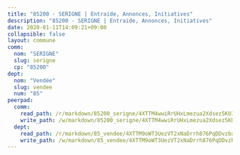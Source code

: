 ```yaml
---
title: "85200 - SERIGNE | Entraide, Annonces, Initiatives"
description: "85200 - SERIGNE | Entraide, Annonces, Initiatives"
date: 2020-01-11T14:09:21+09:00
collapsible: false
layout: commune
comm:
  nom: "SERIGNE"
  slug: serigne
  cp: "85200"
dept:
  nom: "Vendée"
  slug: vendee
  num: "85"
peerpad:
  comm:
    read_path: /r/markdown/85200_serigne/4XTTM4wwiRrUHxLmezua2Xdsez5KU1mJFAEVAUC3aPY4h21uj
    write_path: /w/markdown/85200_serigne/4XTTM4wwiRrUHxLmezua2Xdsez5KU1mJFAEVAUC3aPY4h21uj-K3TgUb4VMLmUCtkuuDNLJ3UDXicbsVWrxKszRWjP8MTuXu3hnyJBTk9oRmXqT8X548iAM4HaVt1cZofcUqYJh5PfesP8cmwUD5TmzmSR56FYnNAvStmgXZt2MWiCnY9KC2AzcN4q
  dept:
    read_path: /r/markdown/85_vendee/4XTTM9oWT3UezVT2xNaDrrh876PqDDvzbaovSPP6P6ha63Ezk
    write_path: /w/markdown/85_vendee/4XTTM9oWT3UezVT2xNaDrrh876PqDDvzbaovSPP6P6ha63Ezk-K3TgTz4T2Ao5CxcmNgKRpi6DXEbSZWgvvZNdT7V4KiJycR1vvtGLxg5iYYYKajishdNzKNazAywn7vjwqtQs859ALiENaqFJQsULDwd4rYqVPy8n3JbNCeuPxinCnetCgcSuCcyv
---
```


